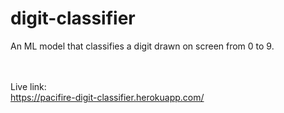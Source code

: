 # digit-classifier
An ML model that classifies a digit drawn on screen from 0 to 9.

<br><br>
Live link:
<br>
https://pacifire-digit-classifier.herokuapp.com/
